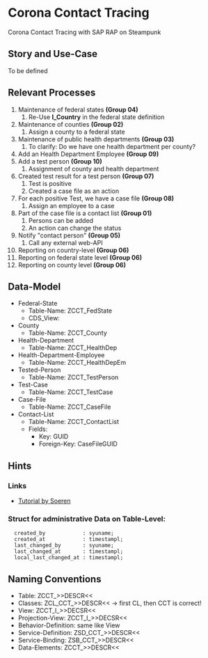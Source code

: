 # Corona Contact Tracing

Corona Contact Tracing with SAP RAP on Steampunk

## Story and Use-Case

To be defined

## Relevant Processes

1. Maintenance of federal states **(Group 04)**
   1. Re-Use **I_Country** in the federal state definition
2. Maintenance of counties **(Group 02)**
   1. Assign a county to a federal state
3. Maintenance of public health departments **(Group 03)**
   1. To clarify: Do we have one health department per county?
4. Add an Health Department Employee **(Group 09)**
5. Add a test person **(Group 10)**
   1. Assignment of county and health department
6. Created test result for a test person **(Group 07)**
   1. Test is positive
   2. Created a case file as an action
7. For each positive Test, we have a case file **(Group 08)**
   1. Assign an employee to a case
8. Part of the case file is a contact list **(Group 01)**
   1. Persons can be added
   2. An action can change the status
9. Notify "contact person" **(Group 05)**
    1. Call any external web-API
10. Reporting on country-level **(Group 06)**
11. Reporting on federal state level **(Group 06)**
12. Reporting on county level **(Group 06)**

## Data-Model

- Federal-State
  - Table-Name: ZCCT_FedState
  - CDS_View:
- County
  - Table-Name: ZCCT_County
- Health-Department
  - Table-Name: ZCCT_HealthDep
- Health-Department-Employee
  - Table-Name: ZCCT_HealthDepEm
- Tested-Person
  - Table-Name: ZCCT_TestPerson
- Test-Case
  - Table-Name: ZCCT_TestCase
- Case-File
  - Table-Name: ZCCT_CaseFile
- Contact-List
  - Table-Name: ZCCT_ContactList
  - Fields:
    - Key: GUID
    - Foreign-Key: CaseFileGUID

## Hints

### Links

- [Tutorial by Soeren](https://github.com/soschlegel/abap.livecoding)

### Struct for administrative Data on Table-Level:

```abap
  created_by            : syuname;  
  created_at            : timestampl;
  last_changed_by       : syuname;
  last_changed_at       : timestampl;
  local_last_changed_at : timestampl;
```

## Naming Conventions

- Table: ZCCT_>>DESCR<<
- Classes: ZCL_CCT_>>DESCR<< &rarr; first CL, then CCT is correct!
- View: ZCCT_I_>>DECSR<<
- Projection-View: ZCCT_I_>>DECSR<<
- Behavior-Definition: same like View
- Service-Definition: ZSD_CCT_>>DESCR<<
- Service-Binding: ZSB_CCT_>>DESCR<<
- Data-Elements: ZCCT_>>DESCR<<